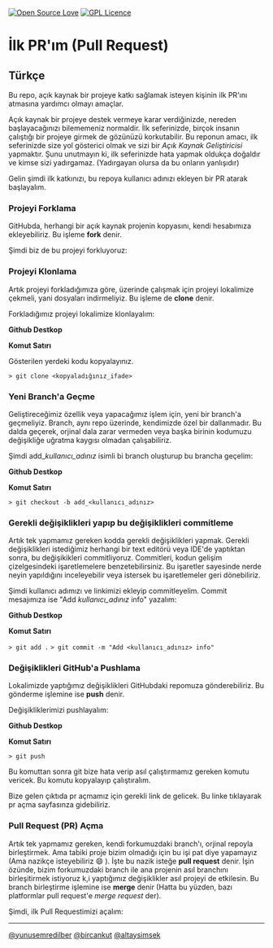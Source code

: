 [![Open Source Love](https://badges.frapsoft.com/os/v3/open-source.png?v=103)](https://github.com/ellerbrock/open-source-badges/) [![GPL Licence](https://badges.frapsoft.com/os/gpl/gpl.png?v=103)](https://opensource.org/licenses/GPL-3.0/)

# İlk PR'ım (Pull Request)

## Türkçe

Bu repo, açık kaynak bir projeye katkı sağlamak isteyen kişinin ilk PR'ını atmasına yardımcı olmayı amaçlar.

Açık kaynak bir projeye destek vermeye karar verdiğinizde, nereden başlayacağınızı bilememeniz normaldir.
İlk seferinizde, birçok insanın çalıştığı bir projeye girmek de gözünüzü korkutabilir.
Bu reponun amacı, ilk seferinizde size yol gösterici olmak ve sizi bir *Açık Kaynak Geliştiricisi* yapmaktır.
Şunu unutmayın ki, ilk seferinizde hata yapmak oldukça doğaldır ve kimse sizi yadırgamaz. (Yadırgayan olursa da bu onların yanlışıdır)

Gelin şimdi ilk katkınızı, bu repoya kullanıcı adınızı ekleyen bir PR atarak başlayalım.

### Projeyi Forklama

GitHubda, herhangi bir açık kaynak projenin kopyasını, kendi hesabımıza ekleyebiliriz.
Bu işleme **fork** denir.

Şimdi biz de bu projeyi forkluyoruz:

### Projeyi Klonlama

Artık projeyi forkladığımıza göre, üzerinde çalışmak için projeyi lokalimize çekmeli, yani dosyaları indirmeliyiz.
Bu işleme de **clone** denir.

Forkladığımız projeyi lokalimize klonlayalım:

**Github Destkop**

**Komut Satırı**

Gösterilen yerdeki kodu kopyalayınız.

`> git clone <kopyaladığınız_ifade>`

### Yeni Branch'a Geçme

Geliştireceğimiz özellik veya yapacağımız işlem için, yeni bir branch'a geçmeliyiz.
Branch, aynı repo üzerinde, kendimizde özel bir dallanmadır.
Bu dalda geçerek, orjinal dala zarar vermeden veya başka birinin kodumuzu değişikliğe uğratma kaygısı olmadan çalışabiliriz.

Şimdi add_*kullanıcı_adınız* isimli bi branch oluşturup bu brancha geçelim:

**Github Destkop**

**Komut Satırı**

`> git checkout -b add_<kullanıcı_adınız>`

### Gerekli değişiklikleri yapıp bu değişiklikleri commitleme

Artık tek yapmamız gereken kodda gerekli değişiklikleri yapmak.
Gerekli değişiklikleri istediğimiz herhangi bir text editörü veya IDE'de yaptıktan sonra, bu değişikikleri commitliyoruz.
Commitleri, kodun gelişim çizelgesindeki işaretlemelere benzetebilirsiniz.
Bu işaretler sayesinde nerde neyin yapıldığını inceleyebilir veya istersek bu işaretlemeler geri dönebiliriz.

Şimdi kullanıcı adımızı ve linkimizi ekleyip commitleyelim.
Commit mesajımıza ise "Add *kullanıcı_adınız* info" yazalım:

**Github Destkop**

**Komut Satırı**

`> git add .`
`> git commit -m "Add <kullanıcı_adınız> info"`

### Değişiklikleri GitHub'a Pushlama

Lokalimizde yaptığımız değişiklikleri GitHubdaki repomuza gönderebiliriz.
Bu gönderme işlemine ise **push** denir.

Değişikliklerimizi pushlayalım:

**Github Destkop**

**Komut Satırı**

`> git push`

Bu komuttan sonra git bize hata verip asıl çalıştırmamız gereken komutu vericek.
Bu komutu kopyalayıp çalıştıralım.

Bize gelen çıktıda pr açmamız için gerekli link de gelicek.
Bu linke tıklayarak pr açma sayfasınza gidebiliriz.

### Pull Request (PR) Açma

Artık tek yapmamız gereken, kendi forkumuzdaki branch'ı, orjinal repoyla birleştirmek.
Ama tabiki proje bizim olmadığı için bu işi pat diye yapamayız (Ama nazikçe isteyebiliriz :smile: ).
İşte bu nazik isteğe **pull request** denir.
İşin özünde, bizim forkumuzdaki branch ile ana projenin asıl branchını birleşitirmek istiyoruz k,i yaptığımız değişiklikler asıl projeyi de etkilesin.
Bu branch birleştirme işlemine ise **merge** denir (Hatta bu yüzden, bazı platformlar pull request'e *merge request* der).

Şimdi, ilk Pull Requestimizi açalım:

---

[@yunusemredilber](https://github.com/yunusemredilber "Yunus Emre Dilber")
[@bircankut](https://github.com/bircankut "Bircan Kut")
[@altaysimsek](https://github.com/altaysimsek "Altay Şimşek")
